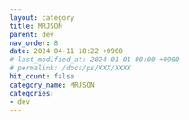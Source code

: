 ```yaml
---
layout: category
title: MRJSON
parent: dev
nav_order: 8
date: 2024-04-11 18:22 +0900
# last_modified_at: 2024-01-01 00:00 +0900
# permalink: /docs/ps/XXX/XXXX
hit_count: false
category_name: MRJSON
categories:
- dev
---
```


